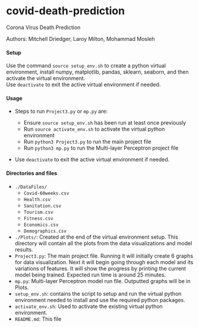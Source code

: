 # covid-death-prediction
Corona Virus Death Prediction


Authors: Mitchell Driedger, Laroy Milton, Mohammad Mosleh

#### Setup
Use the command `source setup_env.sh` to create a python virtual environment, install numpy, matplotlib, pandas, sklearn, seaborn,
and then activate the virtual environment.   
Use `deactivate` to exit the active virtual environment if needed.

#### Usage 
+ Steps to run `Project3.py` or `mp.py` are:
    - Ensure `source setup_env.sh` has been run at least once previously 
    - Run `source activate_env.sh` to activate the virtual python environment 
    - Run `python3 Project3.py` to run the main project file
    - Run `python3 mp.py` to run the Multi-layer Perceptron project file

+ Use `deactivate` to exit the active virtual environment if needed.

#### Directories and files
- `./DataFiles/`
  + `Covid-60weeks.csv`
  + `Health.csv`
  + `Sanitation.csv`
  + `Tourism.csv`
  + `Fitness.csv`
  + `Economics.csv`
  + `Demographics.csv`
- `./Plots/`: Created at the end of the virtual environment setup. This directory will contain all the plots from the 
  data visualizations and model results.
- `Project3.py`: The main project file. Running it will initially create 6 graphs for data visualization. Next it will 
  begin going through each model and its variations of features. It will show the progress by printing the current model
  being trained. Expected run time is around 25 minutes.
- `mp.py`: Multi-layer Perceptron model run file. Outputted graphs will be in Plots.
- `setup_env.sh`: contains the script to setup and run the virtual python environment needed to install and use the 
  required python packages.
- `activate_env.sh`: Used to activate the existing virtual python environment.
- `README.md`: This file
